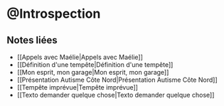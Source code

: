 # @Introspection

## Notes liées

- [[Appels avec Maélie|Appels avec Maélie]]
- [[Définition d'une tempête|Définition d'une tempête]]
- [[Mon esprit, mon garage|Mon esprit, mon garage]]
- [[Présentation Autisme Côte Nord|Présentation Autisme Côte Nord]]
- [[Tempête imprévue|Tempête imprévue]]
- [[Texto   demander quelque chose|Texto   demander quelque chose]]